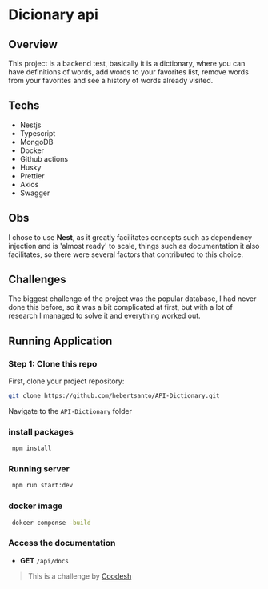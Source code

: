 # Dicionary api

## Overview

This project is a backend test, basically it is a dictionary, where you can have definitions of words, add words to your favorites list, remove words from your favorites and see a history of words already visited.

## Techs

- Nestjs 
- Typescript
- MongoDB
- Docker
- Github actions
- Husky
- Prettier
- Axios
- Swagger

## Obs

I chose to use **Nest**, as it greatly facilitates concepts such as dependency injection and is 'almost ready' to scale, things such as documentation it also facilitates, so there were several factors that contributed to this choice.

## Challenges

The biggest challenge of the project was the popular database, I had never done this before, so it was a bit complicated at first, but with a lot of research I managed to solve it and everything worked out.


## Running Application

### Step 1: Clone this repo

First, clone your project repository:

```bash
git clone https://github.com/hebertsanto/API-Dictionary.git
```

Navigate to the `API-Dictionary` folder

### install packages

```bash
 npm install
```

### Running server

```bash
 npm run start:dev
```

### docker image

```bash
 dokcer componse -build
```

### Access the documentation

- **GET** `/api/docs`

>  This is a challenge by [Coodesh](https://coodesh.com/)


